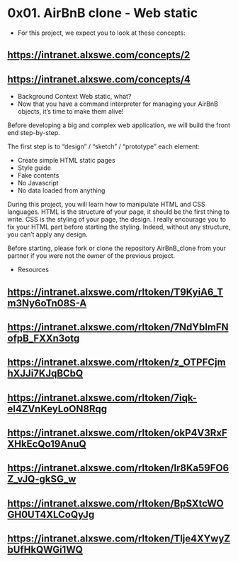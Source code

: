 # 0x01. AirBnB clone - Web static
- For this project, we expect you to look at these concepts:
## https://intranet.alxswe.com/concepts/2
## https://intranet.alxswe.com/concepts/4
- Background Context
Web static, what?
- Now that you have a command interpreter for managing your AirBnB objects, it’s time to make them alive!

Before developing a big and complex web application, we will build the front end step-by-step.

The first step is to “design” / “sketch” / “prototype” each element:
- Create simple HTML static pages
- Style guide
- Fake contents
- No Javascript
- No data loaded from anything

During this project, you will learn how to manipulate HTML and CSS languages. HTML is the structure of your page, it should be the first thing to write. CSS is the styling of your page, the design. I really encourage you to fix your HTML part before starting the styling. Indeed, without any structure, you can’t apply any design.

Before starting, please fork or clone the repository AirBnB_clone from your partner if you were not the owner of the previous project.

- Resources
## https://intranet.alxswe.com/rltoken/T9KyiA6_Tm3Ny6oTn08S-A
## https://intranet.alxswe.com/rltoken/7NdYbImFNofpB_FXXn3otg
## https://intranet.alxswe.com/rltoken/z_OTPFCjmhXJJi7KJqBCbQ
## https://intranet.alxswe.com/rltoken/7iqk-el4ZVnKeyLoON8Rqg
## https://intranet.alxswe.com/rltoken/okP4V3RxFXHkEcQo19AnuQ
## https://intranet.alxswe.com/rltoken/Ir8Ka59FO6Z_vJQ-gkSG_w
## https://intranet.alxswe.com/rltoken/BpSXtcWOGH0UT4XLCoQyJg
## https://intranet.alxswe.com/rltoken/Tlje4XYwyZbUfHkQWGi1WQ
